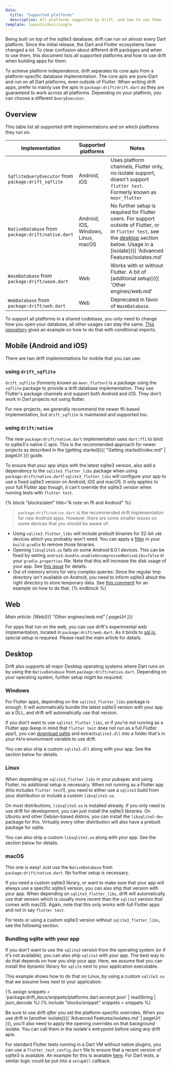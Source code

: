 ```yaml
---
data:
  title: "Supported platforms"
  description: All platforms supported by drift, and how to use them
template: layouts/docs/single
---
```


Being built on top of the sqlite3 database, drift can run on almost every Dart platform.
Since the initial release, the Dart and Flutter ecosystems have changed a lot.
To clear confusion about different drift packages and when to use them, this document
lists all supported platforms and how to use drift when building apps for them.

To achieve platform independence, drift separates its core apis from a platform-specific
database implementation. The core apis are pure-Dart and run on all Dart platforms, even
outside of Flutter. When writing drift apps, prefer to mainly use the apis in
`package:drift/drift.dart` as they are guaranteed to work across all platforms.
Depending on your platform, you can choose a different `QueryExecutor`.

## Overview

This table list all supported drift implementations and on which platforms they run on.

| Implementation | Supported platforms | Notes |
|----------------|---------------------|-------|
| `SqfliteQueryExecutor` from `package:drift_sqflite` | Android, iOS | Uses platform channels, Flutter only, no isolate support, doesn't support `flutter test`. Formerly known as `moor_flutter` |
| `NativeDatabase` from `package:drift/native.dart` | Android, iOS, Windows, Linux, macOS | No further setup is required for Flutter users. For support outside of Flutter, or in `flutter test`, see the [desktop](#desktop) section below. Usage in a [isolate]({{ 'Advanced Features/isolates.md' | pageUrl }}) is recommended. Formerly known as `package:moor/ffi.dart`. |
| `WasmDatabase` from `package:drift/wasm.dart` | Web | Works with or without Flutter. A bit of [additional setup]({{ 'Other engines/web.md' | pageUrl }}) is required. |
| `WebDatabase` from `package:drift/web.dart` | Web | Deprecated in favor of `WasmDatabase`. |

To support all platforms in a shared codebase, you only need to change how you open your database, all other usages can stay the same.
[This repository](https://github.com/simolus3/drift/tree/develop/examples/app) gives an example on how to do that with conditional imports.

## Mobile (Android and iOS)

There are two drift implementations for mobile that you can use:

### using `drift_sqflite`

`drift_sqflite` (formerly known as `moor_flutter`) is a package using the `sqflite` package to
provide a drift database implementation.
They use Flutter's package channels and support both Android and iOS. They don't work in Dart
projects not using flutter.

For new projects, we generally recommend the newer ffi-based implementation, but `drift_sqflite`
is maintaned and supported too.

### using `drift/native`

The new `package:drift/native.dart` implementation uses `dart:ffi` to bind to sqlite3's native C apis.
This is the recommended approach for newer projects as described in the [getting started]({{ "Getting started/index.md" | pageUrl }}) guide.

To ensure that your app ships with the latest sqlite3 version, also add a dependency to the `sqlite3_flutter_libs`
package when using `package:drift/native.dart`!
`sqlite3_flutter_libs` will configure your app to use a fixed sqlite3 version on Android, iOS and macOS.
It only applies to your full Flutter app though, it can't override the sqlite3 version when running tests
with `flutter test`.

{% block "blocks/alert" title="A note on ffi and Android" %}
> `package:drift/native.dart` is the recommended drift implementation for new Android apps.
  However, there are some smaller issues on some devices that you should be aware of:

  - Using `sqlite3_flutter_libs` will include prebuilt binaries for 32-bit `x86` devices which you
    probably won't need. You can apply a [filter](https://github.com/simolus3/sqlite3.dart/tree/master/sqlite3_flutter_libs#included-platforms)
    in your `build.gradle` to remove those binaries.
  - Opening `libsqlite3.so` fails on some Android 6.0.1 devices. This can be fixed by setting
    `android.bundle.enableUncompressedNativeLibs=false` in your `gradle.properties` file.
    Note that this will increase the disk usage of your app. See [this issue](https://github.com/simolus3/drift/issues/895#issuecomment-720195005)
    for details.
  - Out of memory errors for very complex queries: Since the regular tmp directory isn't available on Android, you need to inform
    sqlite3 about the right directory to store temporary data. See [this comment](https://github.com/simolus3/drift/issues/876#issuecomment-710013503)
    for an example on how to do that.
{% endblock %}

## Web

_Main article: [Web]({{ "Other engines/web.md" | pageUrl }})_

For apps that run on the web, you can use drift's experimental web implementation, located
in `package:drift/web.dart`.
As it binds to [sql.js](https://github.com/sql-js/sql.js), special setup is required. Please
read the main article for details.

## Desktop

Drift also supports all major Desktop operating systems where Dart runs on by using the
`NativeDatabase` from `package:drift/native.dart`. Depending on your operating system, further
setup might be required:

### Windows

For Flutter apps, depending on the `sqlite3_flutter_libs` package is enough. It will automatically
bundle the latest sqlite3 version with your app as a DLL, and drift will automatically use that
version.

If you don't want to use `sqlite3_flutter_libs`, or if you're not running as a Flutter app
(keep in mind that `flutter test` does not run as a full Flutter app!), you can [download sqlite](https://www.sqlite.org/download.html)
and extract`sqlite3.dll` into a folder that's in your `PATH` environment variable to use drift.

You can also ship a custom `sqlite3.dll` along with your app. See the section below for
details.

### Linux

When depending on `sqlite3_flutter_libs` in your pubspec and using Flutter, no additional setup
is necessary.
When not running as a Flutter app (this includes `flutter test`!), you need to either use a
`sqlite3` build from your distribution or include a custom `libsqlite3.so`.

On most distributions, `libsqlite3.so` is installed already. If you only need to use drift for
development, you can just install the sqlite3 libraries. On Ubuntu and other Debian-based
distros, you can install the `libsqlite3-dev` package for this. Virtually every other distribution
will also have a prebuilt package for sqlite.

You can also ship a custom `libsqlite3.so` along with your app. See the section below for
details.

### macOS

This one is easy! Just use the `NativeDatabase` from `package:drift/native.dart`. No further setup is
necessary.

If you need a custom sqlite3 library, or want to make sure that your app will always use a
specific sqlite3 version, you can also ship that version with your app.
When depending on `sqlite3_flutter_libs`, drift will automatically use that version which is
usually more recent than the `sqlite3` version that comes with macOS.
Again, note that this only works with full Flutter apps and not in say `flutter test`.

For tests or using a custom sqlite3 version without `sqlite3_flutter_libs`, see the following
section.

### Bundling sqlite with your app

If you don't want to use the `sqlite3` version from the operating system (or if it's not
available), you can also ship `sqlite3` with your app.
The best way to do that depends on how you ship your app. Here, we assume that you can
install the dynamic library for `sqlite` next to your application executable.

This example shows how to do that on Linux, by using a custom `sqlite3.so` that we assume
lives next to your application:

{% assign snippets = 'package:drift_docs/snippets/platforms.dart.excerpt.json' | readString | json_decode %}
{% include "blocks/snippet" snippets = snippets %}

Be sure to use drift _after_ you set the platform-specific overrides.
When you use drift in [another isolate]({{ 'Advanced Features/isolates.md' | pageUrl }}),
you'll also need to apply the opening overrides on that background isolate.
You can call them in the isolate's entrypoint before using any drift apis.

For standard Flutter tests running in a Dart VM without native plugins, you can use a
`flutter_test_config.dart` file to ensure that a recent version of sqlite3 is available.
An example for this is available [here](https://github.com/simolus3/drift/discussions/1745#discussioncomment-2326294).
For Dart tests, a similar logic could be put into a `setupAll` callback.
